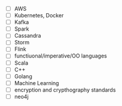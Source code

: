 - [ ] AWS
- [ ] Kubernetes, Docker
- [ ] Kafka
- [ ] Spark
- [ ] Cassandra
- [ ] Storm
- [ ] Flink
- [ ] functiuonal/imperative/OO languages
- [ ] Scala
- [ ]  C++
- [ ] Golang
- [ ] Machine Learning
- [ ] encryption and crypthography standards
- [ ] neo4j
